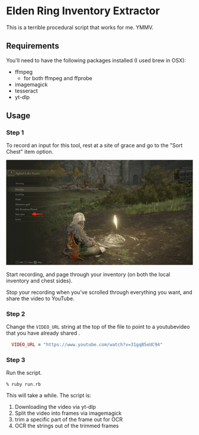 # Elden Ring Inventory Extractor

This is a terrible procedural script that works for me.  YMMV.

## Requirements

You'll need to have the following packages installed (I used brew in OSX):
* ffmpeg
    * for both ffmpeg and ffprobe
* imagemagick
* tesseract  
* yt-dlp

## Usage

### Step 1

To record an input for this tool, rest at a site of grace and go to the "Sort Chest" item option.  

![](img/sort-chest.jpg)

Start recording, and page through your inventory (on both the local inventory and chest sides).

Stop your recording when you've scrolled through everything you want, and share the video to YouTube.

### Step 2

Change the `VIDEO_URL` string at the top of the file to point to a youtubevideo that
you have already shared .

```ruby
  VIDEO_URL = "https://www.youtube.com/watch?v=31gqB5eUC94"
```

### Step 3

Run the script.

```
% ruby run.rb
```

This will take a while.  The script is:

1. Downloading the video via yt-dlp
2. Split the video into frames via imagemagick
3. trim a specific part of the frame out for OCR
4. OCR the strings out of the trimmed frames


